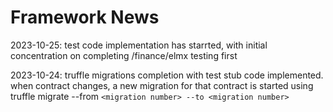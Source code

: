 # Framework News

2023-10-25:	test code implementation has starrted, with initial concentration on completing /finance/elmx testing first

2023-10-24:  	truffle migrations completion with test stub code implemented. when contract changes, a new migration for that contract is started using truffle migrate --from `<migration number> --to <migration number>`

